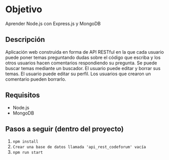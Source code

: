 # Objetivo
Aprender Node.js con Express.js y MongoDB

## Descripción
Aplicación web construida en forma de API RESTful en la que cada usuario puede poner
temas preguntando dudas sobre el código que escriba y los otros usuarios
hacen comentarios respondiendo su pregunta. 
Se puede buscar temas mediante un buscador.
El usuario puede editar y borrar sus temas.
El usuario puede editar su perfil.
Los usuarios que crearon un comentario pueden borrarlo.

## Requisitos
* Node.js
* MongoDB

## Pasos a seguir (dentro del proyecto)
1. `npm install`
2. `Crear una base de datos llamada 'api_rest_codeforum' vacía`
3. `npm run start`


